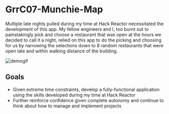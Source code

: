 # GrrC07-Munchie-Map
Multiple late nights pulled during my time at Hack Reactor necessitated the development of this app. My fellow engineers and I, too burnt out to painstakingly pick and choose a restaurant that was open at the hours we decided to call it a night, relied on this app to do the picking and choosing for us by narrowing the selections down to 8 random restaurants that were open late and within walking distance of the building. 

![demogif](https://media.giphy.com/media/MaIopJAgOZIUHe3UGL/giphy.gif)

## Goals
- Given extreme time constraints, develop a fully-functional application using the skills developed during my time at Hack Reactor
- Further reinforce confidence given complete autonomy and continue to think about how to manage and implement projects
